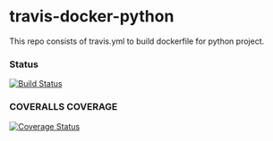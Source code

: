 # travis-docker-python
This repo consists of travis.yml to build dockerfile for python project.

### Status
[![Build Status](https://travis-ci.com/Shashankreddysunkara/travis-docker-python.svg?branch=main)](https://travis-ci.com/Shashankreddysunkara/travis-docker-python)

### COVERALLS COVERAGE
[![Coverage Status](https://coveralls.io/repos/github/Shashankreddysunkara/travis-docker-python/badge.svg)](https://coveralls.io/github/Shashankreddysunkara/travis-docker-python)
